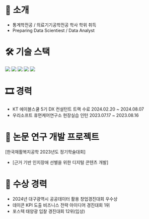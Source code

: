# 📌 소개
- 통계학전공 / 의료기기공학전공 학사 학위 취득
- Preparing Data Scientiest / Data Analyst


# 🛠 기술 스택
<img src="https://img.shields.io/badge/python-3776AB?style=for-the-badge&logo=python&logoColor=white"> <img src="https://img.shields.io/badge/Pytorch-EE4C2C?style=for-the-badge&logo=Pytorch&logoColor=white">   <img src="https://img.shields.io/badge/SQLite-003B57?style=for-the-badge&logo=SQLite&logoColor=white">  <img src="https://img.shields.io/badge/Spss-0A9EDC?style=for-the-badge&logo=Spss&logoColor=white"> <img src="https://img.shields.io/badge/SAS-8CAAE6?style=for-the-badge&logo=SAS&logoColor=white"> 


# 🎞 경력
- KT 에이블스쿨 5기 DX 컨설턴트 트랙 수료 2024.02.20 ~ 2024.08.07
- 우리소프트 휴먼케어연구소 현장실습 인턴 2023.07.17 ~ 2023.08.16


# 📜 논문 연구 개발 프로젝트
[한국재활복지공학 2023년도 정기학술대회]
- [근거 기반 인지장애 선별을 위한 디지털 콘텐츠 개발]

# 🎊 수상 경력
- 2024년 대구광역시 공공데이터 활용 창업경진대회 우수상
- 데이콘 KPI 도출 비즈니스 전략 아이디어 경진대회 1위
- 포스텍 태양광 입찰 경진대회 12위(입상)





  
